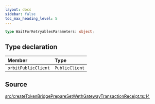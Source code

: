 ```yaml
---
layout: docs
sidebar: false
toc_max_heading_level: 5
---
```


```ts
type WaitForRetryablesParameters: object;
```

## Type declaration

| Member | Type |
| :------ | :------ |
| `orbitPublicClient` | `PublicClient` |

## Source

[src/createTokenBridgePrepareSetWethGatewayTransactionReceipt.ts:14](https://github.com/OffchainLabs/arbitrum-orbit-sdk/blob/27c24d61cdc7e62a81af29bd04f39d5a3549ecb3/src/createTokenBridgePrepareSetWethGatewayTransactionReceipt.ts#L14)
